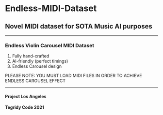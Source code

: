 # Endless-MIDI-Dataset
## Novel MIDI dataset for SOTA Music AI purposes

***

### Endless Violin Carousel MIDI Dataset

1) Fully hand-crafted
2) AI-friendly (perfect timings)
3) Endless Carousel design

PLEASE NOTE: YOU MUST LOAD MIDI FILES IN ORDER TO ACHIEVE ENDLESS CAROUSEL EFFECT

***

#### Project Los Angeles
#### Tegridy Code 2021
